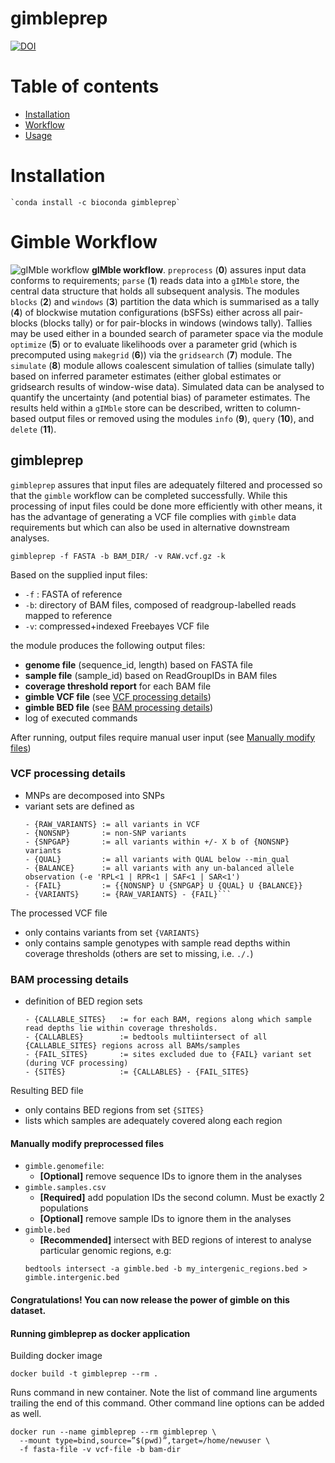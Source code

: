 gimbleprep
=========

[![DOI](https://zenodo.org/badge/176883840.svg)](https://zenodo.org/badge/latestdoi/176883840)

# Table of contents

- [Installation](#installation)
- [Workflow](#workflow)
- [Usage](#usage)

# Installation

```
`conda install -c bioconda gimbleprep`
```

# Gimble Workflow

![gIMble workflow](/docs/gIMble.workflow.jpg?raw=true "gIMble workflow")
**gIMble workflow**. `preprocess` (**0**) assures input data conforms to requirements; `parse` (**1**) reads data into a `gIMble`
store, the central data structure that holds all subsequent analysis. The modules `blocks` (**2**) and
`windows` (**3**) partition the data which is summarised as a tally (**4**) of blockwise mutation
configurations (bSFSs) either across all pair-blocks (blocks tally) or for pair-blocks in windows
(windows tally). Tallies may be used either in a bounded search of parameter space via the
module `optimize` (**5**) or to evaluate likelihoods over a parameter grid (which is precomputed using
`makegrid` (**6**)) via the `gridsearch` (**7**) module. The `simulate` (**8**) module allows coalescent
simulation of tallies (simulate tally) based on inferred parameter estimates (either global
estimates or gridsearch results of window-wise data). Simulated data can be analysed to quantify
the uncertainty (and potential bias) of parameter estimates. The results held within a `gIMble` store
can be described, written to column-based output files or removed using the modules `info` (**9**),
`query` (**10**), and `delete` (**11**).


## gimbleprep
`gimbleprep` assures that input files are adequately filtered and processed so that the `gimble` workflow can be completed successfully. 
While this processing of input files could be done more efficiently with other means, it has the advantage of generating a VCF file complies with `gimble` data requirements but which can also be used in alternative downstream analyses.

```
gimbleprep -f FASTA -b BAM_DIR/ -v RAW.vcf.gz -k
```

Based on the supplied input files:
- `-f` : FASTA of reference
- `-b`: directory of BAM files, composed of readgroup-labelled reads mapped to reference 
- `-v`: compressed+indexed Freebayes VCF file 

the module produces the following output files:

- **genome file** (sequence_id, length) based on FASTA file
- **sample file** (sample_id) based on ReadGroupIDs in BAM files
- **coverage threshold report** for each BAM file
- **gimble VCF file** (see [VCF processing details](#vcf-processing-details))
- **gimble BED file** (see [BAM processing details](#bam-processing-details))
- log of executed commands

After running, output files require manual user input (see [Manually modify files](#manually-modify-preprocessed-files))

### VCF processing details
- MNPs are decomposed into SNPs
- variant sets are defined as
  ```
  - {RAW_VARIANTS} := all variants in VCF
  - {NONSNP}       := non-SNP variants 
  - {SNPGAP}       := all variants within +/- X b of {NONSNP} variants
  - {QUAL}         := all variants with QUAL below --min_qual
  - {BALANCE}      := all variants with any un-balanced allele observation (-e 'RPL<1 | RPR<1 | SAF<1 | SAR<1') 
  - {FAIL}         := {{NONSNP} U {SNPGAP} U {QUAL} U {BALANCE}} 
  - {VARIANTS}     := {RAW_VARIANTS} - {FAIL}```
The processed VCF file 
  - only contains variants from set `{VARIANTS}` 
  - only contains sample genotypes with sample read depths within coverage thresholds (others are set to missing, i.e. `./.`)

### BAM processing details 
- definition of BED region sets
  ```
  - {CALLABLE_SITES}   := for each BAM, regions along which sample read depths lie within coverage thresholds.
  - {CALLABLES}        := bedtools multiintersect of all {CALLABLE_SITES} regions across all BAMs/samples
  - {FAIL_SITES}       := sites excluded due to {FAIL} variant set (during VCF processing)
  - {SITES}            := {CALLABLES} - {FAIL_SITES}
  ```
Resulting BED file 
- only contains BED regions from set `{SITES}` 
- lists which samples are adequately covered along each region

#### Manually modify preprocessed files
+ `gimble.genomefile`:
    + **[Optional]** remove sequence IDs to ignore them in the analyses
+ `gimble.samples.csv` 
    + **[Required]** add population IDs the second column. Must be exactly 2 populations
    + **[Optional]** remove sample IDs to ignore them in the analyses 
+ `gimble.bed`
    + **[Recommended]** intersect with BED regions of interest to analyse particular genomic regions, e.g:  
    ```
    bedtools intersect -a gimble.bed -b my_intergenic_regions.bed > gimble.intergenic.bed
    ``` 
    
#### Congratulations! You can now release the power of gimble on this dataset.

#### Running gimbleprep as docker application
Building docker image

`docker build -t gimbleprep --rm .`

Runs command in new container. Note the list of command line arguments trailing the end of this command. Other command line options can be added as well.

```{bash}
docker run --name gimbleprep --rm gimbleprep \
  --mount type=bind,source=”$(pwd)”,target=/home/newuser \
  -f fasta-file -v vcf-file -b bam-dir
  ```

